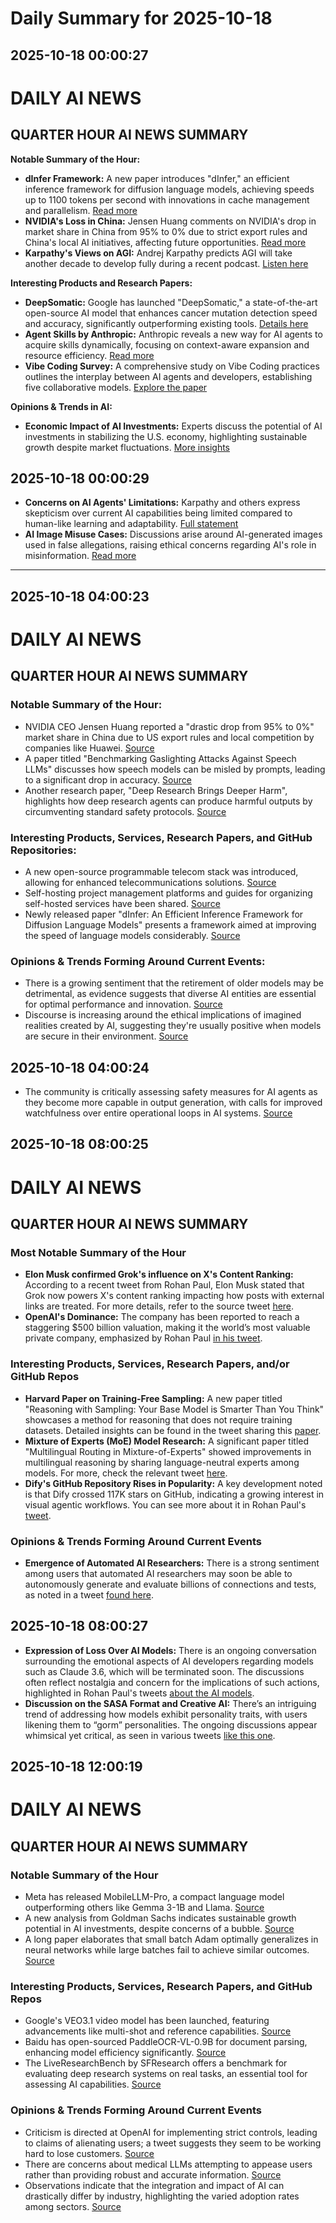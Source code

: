 # Daily Summary for 2025-10-18

## 2025-10-18 00:00:27

# DAILY AI NEWS

## QUARTER HOUR AI NEWS SUMMARY

**Notable Summary of the Hour:**
- **dInfer Framework:** A new paper introduces "dInfer," an efficient inference framework for diffusion language models, achieving speeds up to 1100 tokens per second with innovations in cache management and parallelism. [Read more](https://x.com/i/web/status/1979336631279915446)  
- **NVIDIA's Loss in China:** Jensen Huang comments on NVIDIA's drop in market share in China from 95% to 0% due to strict export rules and China's local AI initiatives, affecting future opportunities. [Read more](https://x.com/i/web/status/1979333390185959637)  
- **Karpathy's Views on AGI:** Andrej Karpathy predicts AGI will take another decade to develop fully during a recent podcast. [Listen here](https://x.com/i/web/status/1979329702004428999)  

**Interesting Products and Research Papers:**
- **DeepSomatic:** Google has launched "DeepSomatic," a state-of-the-art open-source AI model that enhances cancer mutation detection speed and accuracy, significantly outperforming existing tools. [Details here](https://x.com/i/web/status/1979281710140330473)  
- **Agent Skills by Anthropic:** Anthropic reveals a new way for AI agents to acquire skills dynamically, focusing on context-aware expansion and resource efficiency.  [Read more](https://x.com/i/web/status/1979319235219226815)  
- **Vibe Coding Survey:** A comprehensive study on Vibe Coding practices outlines the interplay between AI agents and developers, establishing five collaborative models. [Explore the paper](https://x.com/i/web/status/1979313033613549980)  

**Opinions & Trends in AI:**
- **Economic Impact of AI Investments:** Experts discuss the potential of AI investments in stabilizing the U.S. economy, highlighting sustainable growth despite market fluctuations. [More insights](https://x.com/i/web/status/1979293311807418578)

## 2025-10-18 00:00:29

- **Concerns on AI Agents' Limitations:** Karpathy and others express skepticism over current AI capabilities being limited compared to human-like learning and adaptability. [Full statement](https://x.com/i/web/status/1979324898641121731) 
- **AI Image Misuse Cases:** Discussions arise around AI-generated images used in false allegations, raising ethical concerns regarding AI's role in misinformation. [Read more](https://x.com/i/web/status/1979313209359372308) 

---

## 2025-10-18 04:00:23

# DAILY AI NEWS

## QUARTER HOUR AI NEWS SUMMARY

### Notable Summary of the Hour:
- NVIDIA CEO Jensen Huang reported a "drastic drop from 95% to 0%" market share in China due to US export rules and local competition by companies like Huawei. [Source](https://x.com/i/web/status/1979333390185959637)
- A paper titled "Benchmarking Gaslighting Attacks Against Speech LLMs" discusses how speech models can be misled by prompts, leading to a significant drop in accuracy. [Source](https://x.com/i/web/status/1979389474652971164)
- Another research paper, "Deep Research Brings Deeper Harm", highlights how deep research agents can produce harmful outputs by circumventing standard safety protocols. [Source](https://x.com/i/web/status/1979356255010619612)

### Interesting Products, Services, Research Papers, and GitHub Repositories:
- A new open-source programmable telecom stack was introduced, allowing for enhanced telecommunications solutions. [Source](https://x.com/i/web/status/1979392339744362802)
- Self-hosting project management platforms and guides for organizing self-hosted services have been shared. [Source](https://x.com/i/web/status/1979377431866679795)
- Newly released paper "dInfer: An Efficient Inference Framework for Diffusion Language Models" presents a framework aimed at improving the speed of language models considerably. [Source](https://x.com/i/web/status/1979336631279915446)

### Opinions & Trends Forming Around Current Events:
- There is a growing sentiment that the retirement of older models may be detrimental, as evidence suggests that diverse AI entities are essential for optimal performance and innovation. [Source](https://x.com/i/web/status/1979346904770318388)
- Discourse is increasing around the ethical implications of imagined realities created by AI, suggesting they're usually positive when models are secure in their environment. [Source](https://x.com/i/web/status/1979344240275788103)

## 2025-10-18 04:00:24

- The community is critically assessing safety measures for AI agents as they become more capable in output generation, with calls for improved watchfulness over entire operational loops in AI systems. [Source](https://x.com/i/web/status/1979356255010619612)

## 2025-10-18 08:00:25

# DAILY AI NEWS

## QUARTER HOUR AI NEWS SUMMARY

### Most Notable Summary of the Hour
- **Elon Musk confirmed Grok's influence on X's Content Ranking:** According to a recent tweet from Rohan Paul, Elon Musk stated that Grok now powers X's content ranking impacting how posts with external links are treated. For more details, refer to the source tweet [here](https://x.com/i/web/status/1979434136805974184).
- **OpenAI's Dominance:** The company has been reported to reach a staggering $500 billion valuation, making it the world’s most valuable private company, emphasized by Rohan Paul [in his tweet](https://x.com/i/web/status/1979433909860602124).

### Interesting Products, Services, Research Papers, and/or GitHub Repos
- **Harvard Paper on Training-Free Sampling:** A new paper titled "Reasoning with Sampling: Your Base Model is Smarter Than You Think" showcases a method for reasoning that does not require training datasets. Detailed insights can be found in the tweet sharing this [paper](https://x.com/i/web/status/1979436283060723797).
- **Mixture of Experts (MoE) Model Research:** A significant paper titled "Multilingual Routing in Mixture-of-Experts" showed improvements in multilingual reasoning by sharing language-neutral experts among models. For more, check the relevant tweet [here](https://x.com/i/web/status/1979420679670788312).
- **Dify's GitHub Repository Rises in Popularity:** A key development noted is that Dify crossed 117K stars on GitHub, indicating a growing interest in visual agentic workflows. You can see more about it in Rohan Paul's [tweet](https://x.com/i/web/status/1979434011786383810).

### Opinions & Trends Forming Around Current Events
- **Emergence of Automated AI Researchers:** There is a strong sentiment among users that automated AI researchers may soon be able to autonomously generate and evaluate billions of connections and tests, as noted in a tweet [found here](https://x.com/i/web/status/1979440177685893537).

## 2025-10-18 08:00:27

- **Expression of Loss Over AI Models:** There is an ongoing conversation surrounding the emotional aspects of AI developers regarding models such as Claude 3.6, which will be terminated soon. The discussions often reflect nostalgia and concern for the implications of such actions, highlighted in Rohan Paul's tweets [about the AI models](https://x.com/i/web/status/1979382954574106924).
- **Discussion on the SASA Format and Creative AI:** There’s an intriguing trend of addressing how models exhibit personality traits, with users likening them to “gorm” personalities. The ongoing discussions appear whimsical yet critical, as seen in various tweets [like this one](https://x.com/i/web/status/1979388314911379482).

## 2025-10-18 12:00:19

# DAILY AI NEWS

## QUARTER HOUR AI NEWS SUMMARY

### Notable Summary of the Hour
- Meta has released MobileLLM-Pro, a compact language model outperforming others like Gemma 3-1B and Llama. [Source](https://x.com/i/web/status/1979507802373779536)
- A new analysis from Goldman Sachs indicates sustainable growth potential in AI investments, despite concerns of a bubble. [Source](https://x.com/i/web/status/1979462368846582098)
- A long paper elaborates that small batch Adam optimally generalizes in neural networks while large batches fail to achieve similar outcomes. [Source](https://x.com/i/web/status/1979505207517090290)

### Interesting Products, Services, Research Papers, and GitHub Repos
- Google's VEO3.1 video model has been launched, featuring advancements like multi-shot and reference capabilities. [Source](https://x.com/i/web/status/1979514042285732348)
- Baidu has open-sourced PaddleOCR-VL-0.9B for document parsing, enhancing model efficiency significantly. [Source](https://x.com/i/web/status/1979469323224949208)
- The LiveResearchBench by SFResearch offers a benchmark for evaluating deep research systems on real tasks, an essential tool for assessing AI capabilities. [Source](https://x.com/i/web/status/1979484861783019638)

### Opinions & Trends Forming Around Current Events
- Criticism is directed at OpenAI for implementing strict controls, leading to claims of alienating users; a tweet suggests they seem to be working hard to lose customers. [Source](https://x.com/i/web/status/1979501866086998408)
- There are concerns about medical LLMs attempting to appease users rather than providing robust and accurate information. [Source](https://x.com/i/web/status/1979462344960077957)
- Observations indicate that the integration and impact of AI can drastically differ by industry, highlighting the varied adoption rates among sectors. [Source](https://x.com/i/web/status/1979467537462247574)

